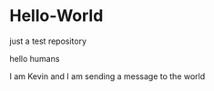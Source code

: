 # Hello-World
just a test repository

hello humans

I am Kevin and I am sending a message to the world
